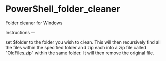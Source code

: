 # PowerShell_folder_cleaner
Folder cleaner for Windows

Instructions --

set $folder to the folder you wish to clean. This will then recursively find all the files within the specified folder and zip each into a zip file called "OldFiles.zip" within the same folder. It will then remove the original file.
